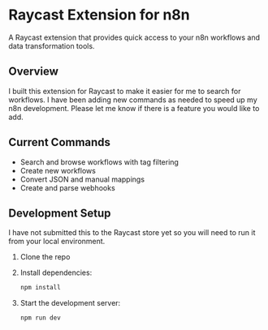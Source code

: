 # Raycast Extension for n8n

A Raycast extension that provides quick access to your n8n workflows and data transformation tools. 

## Overview

I built this extension for Raycast to make it easier for me to search for workflows. I have been adding new commands as needed to speed up my n8n development. Please let me know if there is a feature you would like to add.


## Current Commands

- Search and browse workflows with tag filtering
- Create new workflows
- Convert JSON and manual mappings
- Create and parse webhooks

## Development Setup
I have not submitted this to the Raycast store yet so you will need to run it from your local environment.  

1. Clone the repo

2. Install dependencies:
   ```bash
   npm install
   ```

3. Start the development server:
   ```bash
   npm run dev
   ```
